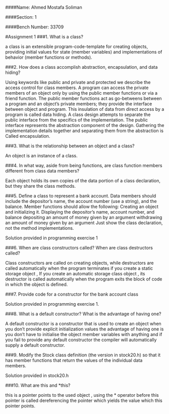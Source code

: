 ####Name: Ahmed Mostafa Soliman


####Section: 1


####Bench Number: 33709



#Assignment 1
###1. What is a class?


a class is an extensible program-code-template for creating objects, providing initial values for state (member variables) and implementations of behavior (member functions or methods).


###2. How does a class accomplish abstraction, encapsulation, and data hiding?


Using keywords like public and private and protected we describe the access control for class members.
 A program can access the private members of an object only by using the public member functions or via a friend function.
The public member functions act as go-betweens between a program and an object’s private members; they provide the interface between object and program. This insulation of data from direct access by a program is called data hiding.
A class design attempts to separate the public interface from the specifics of the implementation.
The public interface represents the abstraction component of the design.
Gathering the implementation details together and separating them from the abstraction is
Called encapsulation.


###3. What is the relationship between an object and a class?


An object is an instance of a class.


###4. In what way, aside from being functions, are class function members different from class data members?


Each object holds its own copies of the data portion of a class declaration, but they
share the class methods.


###5. Define a class to represent a bank account. Data members should include the depositor’s name, the account number (use a string), and the balance. Member functions should allow the following:  Creating an object and initializing it. Displaying the depositor’s name, account number, and balance depositing an amount of money given by an argument withdrawing an amount of money given by an argument Just show the class declaration, not the method implementations.
 

Solution provided in programming exercise 1


###6. When are class constructors called? When are class destructors called?


Class constructors are called on creating objects, while destructors are called automatically when the program terminates if you create a static storage object , If you create an automatic storage class object , its destructor is called automatically when the program exits the block of code in which the object is defined.


###7. Provide code for a constructor for the bank account class 


Solution provided in programming exercise 1.



###8. What is a default constructor? What is the advantage of having one? 


A default constructor is a constructor that is used to create an object when you don’t provide explicit initialization values the advantage of having one is you don’t have to initialise the object member variables with anything and if you fail to provide any default constructor the compiler will automatically supply a default constructor.


###9. Modify the Stock class definition (the version in stock20.h) so that it has member functions that return the values of the individual data members. 


Solution provided in stock20.h


###10. What are this and *this?


this is a pointer points to the used object , using the * operator before this pointer is called dereferencing the pointer which yields the value which this pointer points.
